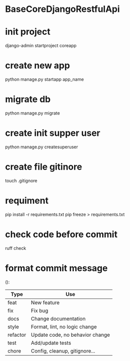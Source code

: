 # BaseCoreDjangoRestfulApi

# init project
django-admin startproject coreapp

# create new app
python manage.py startapp app_name

# migrate db
python manage.py migrate

# create init supper user
python manage.py createsuperuser

# create file gitinore
touch .gitignore

# requiment
pip install -r requirements.txt
pip freeze > requirements.txt

# check code before commit
ruff check

# format commit message 
<type>(<scope>): <short description>

Type        | Use
------------|-----------------------------------------------------
feat        | New feature
fix         | Fix bug
docs        | Change documentation
style       | Format, lint, no logic change
refactor    | Update code, no behavior change
test        | Add/update tests
chore       | Config, cleanup, gitignore...
